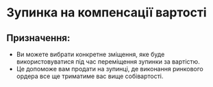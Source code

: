 # Зупинка на компенсації вартості

## Призначення:

- Ви можете вибрати конкретне зміщення, яке буде використовуватися під час переміщення зупинки за вартістю. 
- Це допоможе вам продати на зупинці, де виконання ринкового ордера все ще триматиме вас вище собівартості.
